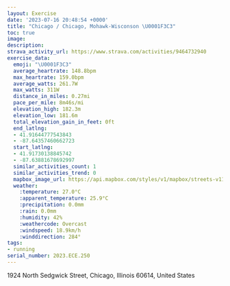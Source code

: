 ```yaml
---
layout: Exercise
date: '2023-07-16 20:48:54 +0000'
title: "Chicago / Chicago, Mohawk-Wisconson \U0001F3C3"
toc: true
image:
description:
strava_activity_url: https://www.strava.com/activities/9464732940
exercise_data:
  emoji: "\U0001F3C3"
  average_heartrate: 148.8bpm
  max_heartrate: 159.0bpm
  average_watts: 261.7W
  max_watts: 311W
  distance_in_miles: 0.27mi
  pace_per_mile: 8m46s/mi
  elevation_high: 182.3m
  elevation_low: 181.6m
  total_elevation_gain_in_feet: 0ft
  end_latlng:
  - 41.91644777543843
  - -87.64357460662723
  start_latlng:
  - 41.91730138845742
  - -87.63881678692997
  similar_activities_count: 1
  similar_activities_trend: 0
  mapbox_image_url: https://api.mapbox.com/styles/v1/mapbox/streets-v11/static/path-5+787af2-1.0(sxy~Fpg%7CuOBrG),pin-s-s+e5b22e(-87.64041,41.91642),pin-s-f+89ae00(-87.64179,41.9164)/auto/800x800?access_token=pk.eyJ1Ijoiam9zaGJlY2ttYW4iLCJhIjoiY205eWR2aDd1MWZ6djJrbXc4a3M0bWZleiJ9.XiG9OWkNcZk2QzjJbxLB4A
  weather:
    :temperature: 27.0°C
    :apparent_temperature: 25.9°C
    :precipitation: 0.0mm
    :rain: 0.0mm
    :humidity: 42%
    :weathercode: Overcast
    :windspeed: 18.9km/h
    :winddirection: 284°
tags:
- running
serial_number: 2023.ECE.250
---
```

1924 North Sedgwick Street, Chicago, Illinois 60614, United States
